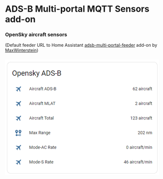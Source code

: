 # ADS-B Multi-portal MQTT Sensors add-on

### OpenSky aircraft sensors

(Default feeder URL to Home Assistant [adsb-multi-portal-feeder](https://github.com/MaxWinterstein/homeassistant-addons/tree/main/adsb-multi-portal-feeder) add-on by [MaxWinterstein](https://github.com/MaxWinterstein))

###
![aircrafts](https://raw.githubusercontent.com/plo53/homeassistant-addons/main/adsb-multi-portal-mqtt-sensors-opensky/media/opensky_sensors.png)